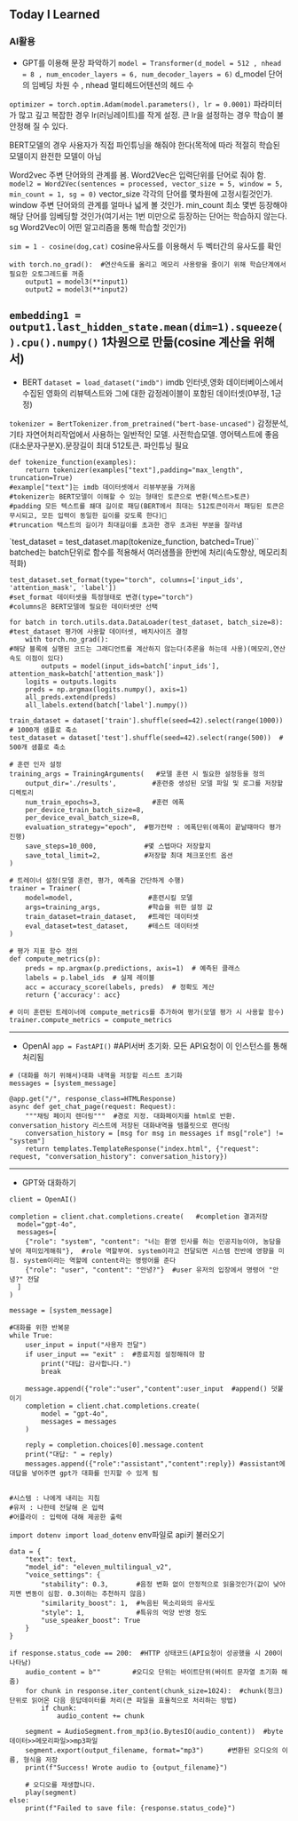 ## Today I Learned
### AI활용
- GPT를 이용해 문장 파악하기
`model = Transformer(d_model = 512 , nhead = 8 , num_encoder_layers = 6, num_decoder_layers = 6)`
d_model 단어의 임베딩 차원 수 , nhead 멀티헤드어텐션의 헤드 수
>
`optimizer = torch.optim.Adam(model.parameters(), lr = 0.0001)`
파라미터가 많고 깊고 복잡한 경우 lr(러닝레이트)를 작게 설정. 큰 lr을 설정하는 경우 학습이 불안정해 질 수 있다.
>
BERT모델의 경우 사용자가 직접 파인튜닝을 해줘야 한다(목적에 따라 적절히 학습된 모델이지 완전한 모델이 아님
>
Word2vec 주변 단어와의 관계를 봄.
Word2Vec은 입력단위를 단어로 줘야 함.
`model2 = Word2Vec(sentences = processed, vector_size = 5, window = 5, min_count = 1, sg = 0)`
vector_size 각각의 단어를 몇차원에 고정시킬것인가. window 주변 단어와의 관계를 얼마나 넓게 볼 것인가. min_count 최소 몇번 등장해야 해당 단어를 임베딩할 것인가(여기서는 1번 미만으로 등장하는 단어는 학습하지 않는다. sg Word2Vec이 어떤 알고리즘을 통해 학습할 것인가)
>
`sim = 1 - cosine(dog,cat)`
cosine유사도를 이용해서 두 벡터간의 유사도를 확인
>
```
with torch.no_grad():  #연산속도를 올리고 메모리 사용량을 줄이기 위해 학습단계에서 필요한 오토그레드를 꺼줌
    output1 = model3(**input1)
    output2 = model3(**input2)
```
>
`embedding1 = output1.last_hidden_state.mean(dim=1).squeeze().cpu().numpy()`
1차원으로 만듦(cosine 계산을 위해서)
---
- BERT
`dataset = load_dataset("imdb")`
imdb 인터넷,영화 데이터베이스에서 수집된 영화의 리뷰텍스트와 그에 대한 감정레이블이 포함된 데이터셋(0부정, 1긍정)
>
`tokenizer = BertTokenizer.from_pretrained("bert-base-uncased")`
감정분석, 기타 자연어처리작업에서 사용하는 일반적인 모델. 사전학습모델. 영어텍스트에 좋음(대소문자구분X).문장길이 최대 512토큰. 파인튜닝 필요
>
```
def tokenize_function(examples):
    return tokenizer(examples["text"],padding="max_length", truncation=True)
#example["text"]는 imdb 데이터셋에서 리뷰부분을 가져옴
#tokenizer는 BERT모델이 이해할 수 있는 형태인 토큰으로 변환(텍스트>토큰)
#padding 모든 텍스트를 쵀대 길이로 패딩(BERT에서 최대는 512토큰이라서 패딩된 토큰은 무시되고, 모든 입력이 동일한 길이를 갖도록 한다)
#truncation 텍스트의 길이가 최대길이를 초과한 경우 초과된 부분을 잘라냄
```
>
`test_dataset = test_dataset.map(tokenize_function, batched=True)``
batched는 batch단위로 함수를 적용해서 여러샘플을 한번에 처리(속도향상, 메모리최적화)
>
```
test_dataset.set_format(type="torch", columns=['input_ids', 'attention_mask', 'label'])
#set_format 데이터셋을 특정형태로 변경(type="torch")
#columns은 BERT모델에 필요한 데이터셋만 선택
```
>
```
for batch in torch.utils.data.DataLoader(test_dataset, batch_size=8):  #test_dataset 평가에 사용할 데이터셋, 배치사이즈 결정
    with torch.no_grad():                                             #해당 블록에 실행된 코드는 그래디언트를 계산하지 않는다(추론을 하는데 사용)(메모리,연산속도 이점이 있다)
        outputs = model(input_ids=batch['input_ids'], attention_mask=batch['attention_mask'])
    logits = outputs.logits
    preds = np.argmax(logits.numpy(), axis=1)
    all_preds.extend(preds)
    all_labels.extend(batch['label'].numpy())
```
>
```
train_dataset = dataset['train'].shuffle(seed=42).select(range(1000))  # 1000개 샘플로 축소
test_dataset = dataset['test'].shuffle(seed=42).select(range(500))  # 500개 샘플로 축소
```
>
```
# 훈련 인자 설정
training_args = TrainingArguments(   #모델 훈련 시 필요한 설정등을 정의
    output_dir='./results',         #훈련중 생성된 모델 파일 및 로그를 저장할 디렉토리
    num_train_epochs=3,             #훈련 에폭
    per_device_train_batch_size=8,  
    per_device_eval_batch_size=8,
    evaluation_strategy="epoch",  #평가전략 : 에폭단위(에폭이 끝날때마다 평가 진행)
    save_steps=10_000,            #몇 스텝마다 저장할지
    save_total_limit=2,           #저장할 최대 체크포인트 옵션
)

# 트레이너 설정(모델 훈련, 평가, 예측을 간단하게 수행)
trainer = Trainer(
    model=model,                   #훈련시킬 모델
    args=training_args,            #학습을 위한 설정 값
    train_dataset=train_dataset,   #트레인 데이터셋
    eval_dataset=test_dataset,     #테스트 데이터셋
)
```
>
```
# 평가 지표 함수 정의
def compute_metrics(p):
    preds = np.argmax(p.predictions, axis=1)  # 예측된 클래스
    labels = p.label_ids  # 실제 레이블
    acc = accuracy_score(labels, preds)  # 정확도 계산
    return {'accuracy': acc}

# 이미 훈련된 트레이너에 compute_metrics를 추가하여 평가(모델 평가 시 사용할 함수)
trainer.compute_metrics = compute_metrics
```
---
- OpenAI
`app = FastAPI()`
#API서버 초기화. 모든 API요청이 이 인스턴스를 통해 처리됨
>
```
# (대화를 하기 위해서)대화 내역을 저장할 리스트 초기화
messages = [system_message]

@app.get("/", response_class=HTMLResponse)
async def get_chat_page(request: Request):
    """채팅 페이지 렌더링"""  #경로 지정. 대화페이지를 html로 반환. conversation_history 리스트에 저장된 대화내역을 템플릿으로 랜더링
    conversation_history = [msg for msg in messages if msg["role"] != "system"]
    return templates.TemplateResponse("index.html", {"request": request, "conversation_history": conversation_history})
```
---
- GPT와 대화하기
```
client = OpenAI()

completion = client.chat.completions.create(   #completion 결과저장
  model="gpt-4o",
  messages=[
    {"role": "system", "content": "너는 환영 인사를 하는 인공지능이야, 농담을 넣어 재미있게해줘"},  #role 역할부여. system이라고 전달되면 시스템 전반에 영향을 미침. system이라는 역할에 content라는 명령어를 준다
    {"role": "user", "content": "안녕?"}  #user 유저의 입장에서 명령어 "안녕?" 전달
  ]
)
```

>
```
message = [system_message]

#대화를 위한 반복문
while True:
    user_input = input("사용자 전달")
    if user_input == "exit" :  #종료지점 설정해줘야 함
        print("대답: 감사합니다.")
        break

    message.append({"role":"user","content":user_input  #append() 덧붙이기
    completion = client.chat.completions.create(
        model = "gpt-4o",
        messages = messages
    )

    reply = completion.choices[0].message.content
    print("대답: " = reply)
    messages.append({"role":"assistant","content":reply}) #assistant에 대답을 넣어주면 gpt가 대화를 인지할 수 있게 됨


#시스템 : 나에게 내리는 지침
#유저 : 나한테 전달해 온 입력
#어플라이 : 입력에 대해 제공한 출력

```
>
`import dotenv import load_dotenv`
env파일로 api키 불러오기
>
```
data = {
    "text": text,
    "model_id": "eleven_multilingual_v2",
    "voice_settings": {
        "stability": 0.3,       #음정 변화 없이 안정적으로 읽을것인가(값이 낮아지면 변동이 심함. 0.3이하는 추천하지 않음)
        "similarity_boost": 1,  #녹음된 목소리와의 유사도
        "style": 1,             #특유의 억양 반영 정도
        "use_speaker_boost": True
    }
}
```
>
```
if response.status_code == 200:  #HTTP 상태코드(API요청이 성공했을 시 200이 나타남)
    audio_content = b""        #오디오 단위는 바이트단위(바이트 문자열 초기화 해줌)
    for chunk in response.iter_content(chunk_size=1024):  #chunk(청크) 단위로 읽어온 다음 응답데이터를 처리(큰 파일을 효율적으로 처리하는 방법)
        if chunk:
            audio_content += chunk

    segment = AudioSegment.from_mp3(io.BytesIO(audio_content))  #byte데이터>>메모리파일>>mp3파일
    segment.export(output_filename, format="mp3")      #변환된 오디오의 이름, 형식을 저장
    print(f"Success! Wrote audio to {output_filename}")

    # 오디오를 재생합니다.
    play(segment)
else:
    print(f"Failed to save file: {response.status_code}")
```
